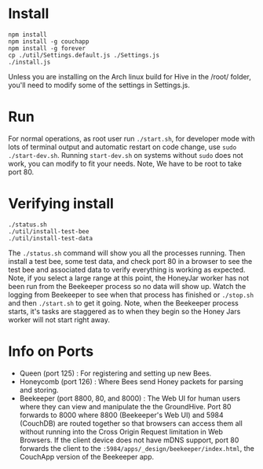 # Install
```
npm install
npm install -g couchapp
npm install -g forever
cp ./util/Settings.default.js ./Settings.js
./install.js
```
Unless you are installing on the Arch linux build for Hive in the /root/ folder, you'll need to modify some of the settings in Settings.js. 


# Run
For normal operations, as root user run `./start.sh`, for developer mode with lots of terminal output and automatic restart on code change, use `sudo ./start-dev.sh`. Running `start-dev.sh` on systems without `sudo` does not work, you can modify to fit your needs. Note, We have to be root to take port 80.


# Verifying install
```
./status.sh
./util/install-test-bee
./util/install-test-data
```
The `./status.sh` command will show you all the processes running. Then install a test bee, some test data, and check port 80 in a browser to see the test bee and associated data to verify everything is working as expected.  Note, if you select a large range at this point, the HoneyJar worker has not been run from the Beekeeper process so no data will show up.  Watch the logging from Beekeeper to see when that process has finished or `./stop.sh` and then `./start.sh` to get it going. Note, when the Beekeeper process starts, it's tasks are staggered as to when they begin so the Honey Jars worker will not start right away.


# Info on Ports
- Queen (port 125) : For registering and setting up new Bees.
- Honeycomb (port 126) : Where Bees send Honey packets for parsing and storing.
- Beekeeper (port 8800, 80, and 8000) : The Web UI for human users where they can view and manipulate the the GroundHive. Port 80 forwards to 8000 where 8800 (Beekeeper's Web UI) and 5984 (CouchDB) are routed together so that browsers can access them all without running into the Cross Origin Request limitation in Web Browsers. If the client device does not have mDNS support, port 80 forwards the client to the `:5984/apps/_design/beekeeper/index.html`, the CouchApp version of the Beekeeper app.


